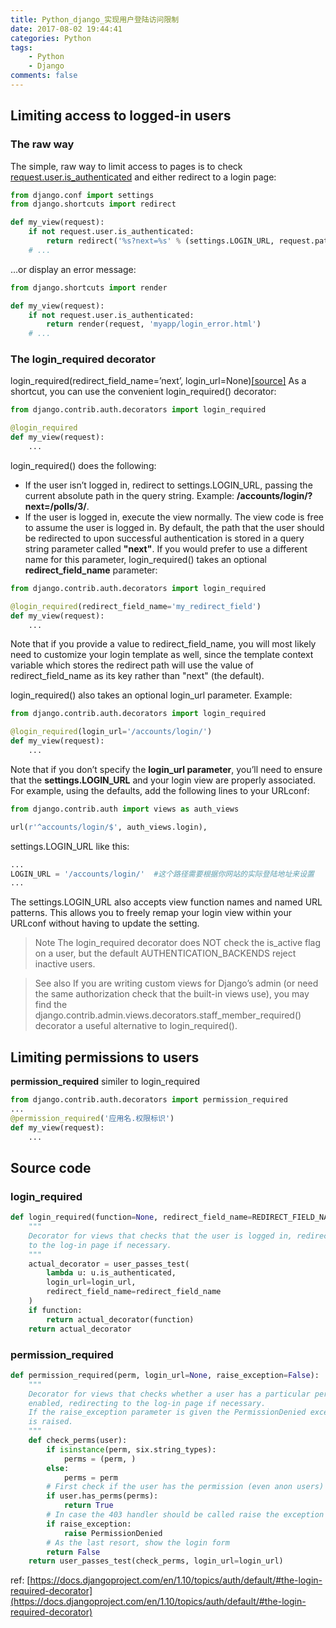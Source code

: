 ```yaml
---
title: Python_django_实现用户登陆访问限制
date: 2017-08-02 19:44:41
categories: Python
tags:
    - Python
    - Django
comments: false
---
```


<!-- more -->

## Limiting access to logged-in users
### The raw way
The simple, raw way to limit access to pages is to check [request.user.is_authenticated](https://docs.djangoproject.com/en/1.10/ref/contrib/auth/#django.contrib.auth.models.User.is_authenticated) and either redirect to a login page:
```python
from django.conf import settings
from django.shortcuts import redirect

def my_view(request):
    if not request.user.is_authenticated:
        return redirect('%s?next=%s' % (settings.LOGIN_URL, request.path))
    # ...
```
…or display an error message:
```python
from django.shortcuts import render

def my_view(request):
    if not request.user.is_authenticated:
        return render(request, 'myapp/login_error.html')
    # ...
```

### The login_required decorator
login_required(redirect_field_name=’next’, login_url=None)[[source]](https://docs.djangoproject.com/en/1.10/_modules/django/contrib/auth/decorators/#login_required)
As a shortcut, you can use the convenient login_required() decorator:
```python
from django.contrib.auth.decorators import login_required

@login_required
def my_view(request):
    ...
```
login_required() does the following:
- If the user isn’t logged in, redirect to settings.LOGIN_URL, passing the current absolute path in the query string. Example: **/accounts/login/?next=/polls/3/**.
- If the user is logged in, execute the view normally. The view code is free to assume the user is logged in.
By default, the path that the user should be redirected to upon successful authentication is stored in a query string parameter called **"next"**. If you would prefer to use a different name for this parameter, login_required() takes an optional **redirect_field_name** parameter:
```python
from django.contrib.auth.decorators import login_required

@login_required(redirect_field_name='my_redirect_field')
def my_view(request):
    ...
```
Note that if you provide a value to redirect_field_name, you will most likely need to customize your login template as well, since the template context variable which stores the redirect path will use the value of redirect_field_name as its key rather than "next" (the default).

login_required() also takes an optional login_url parameter. Example:
```python
from django.contrib.auth.decorators import login_required

@login_required(login_url='/accounts/login/')
def my_view(request):
    ...
```
Note that if you don’t specify the **login_url parameter**, you’ll need to ensure that the **settings.LOGIN_URL** and your login view are properly associated. For example, using the defaults, add the following lines to your URLconf:
```python
from django.contrib.auth import views as auth_views

url(r'^accounts/login/$', auth_views.login),
```
settings.LOGIN_URL like this:
```python
...
LOGIN_URL = '/accounts/login/'  #这个路径需要根据你网站的实际登陆地址来设置
...
```

The settings.LOGIN_URL also accepts view function names and named URL patterns. This allows you to freely remap your login view within your URLconf without having to update the setting.
> Note
The login_required decorator does NOT check the is_active flag on a user, but the default AUTHENTICATION_BACKENDS reject inactive users.

> See also
If you are writing custom views for Django’s admin (or need the same authorization check that the built-in views use), you may find the django.contrib.admin.views.decorators.staff_member_required() decorator a useful alternative to login_required().

## Limiting permissions to users
**permission_required** similer to login_required
```python
from django.contrib.auth.decorators import permission_required
...
@permission_required('应用名.权限标识')
def my_view(request):
    ...
```

## Source code

### login_required
```python
def login_required(function=None, redirect_field_name=REDIRECT_FIELD_NAME, login_url=None):
    """
    Decorator for views that checks that the user is logged in, redirecting
    to the log-in page if necessary.
    """
    actual_decorator = user_passes_test(
        lambda u: u.is_authenticated,
        login_url=login_url,
        redirect_field_name=redirect_field_name
    )
    if function:
        return actual_decorator(function)
    return actual_decorator
```

### permission_required
```python
def permission_required(perm, login_url=None, raise_exception=False):
    """
    Decorator for views that checks whether a user has a particular permission
    enabled, redirecting to the log-in page if necessary.
    If the raise_exception parameter is given the PermissionDenied exception
    is raised.
    """
    def check_perms(user):
        if isinstance(perm, six.string_types):
            perms = (perm, )
        else:
            perms = perm
        # First check if the user has the permission (even anon users)
        if user.has_perms(perms):
            return True
        # In case the 403 handler should be called raise the exception
        if raise_exception:
            raise PermissionDenied
        # As the last resort, show the login form
        return False
    return user_passes_test(check_perms, login_url=login_url)
```

ref:
[https://docs.djangoproject.com/en/1.10/topics/auth/default/#the-login-required-decorator](https://docs.djangoproject.com/en/1.10/topics/auth/default/#the-login-required-decorator)
